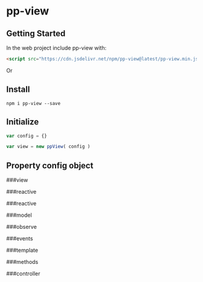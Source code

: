 # pp-view
## Getting Started

In the web project include pp-view with:

```html
<script src="https://cdn.jsdelivr.net/npm/pp-view@latest/pp-view.min.js" ></script>
```

Or

## Install

```console
npm i pp-view --save
```
## Initialize

```javascript
var config = {}

var view = new ppView( config )
```

## Property config object

###view

###reactive

###reactive

###model

###observe

###events

###template

###methods

###controller
